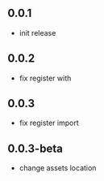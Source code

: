 ## 0.0.1

* init release

## 0.0.2

* fix register with

## 0.0.3

* fix register import

## 0.0.3-beta

* change assets location
